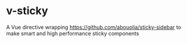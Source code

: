 # v-sticky
A Vue directive wrapping https://github.com/abouolia/sticky-sidebar to make smart and high performance sticky components
